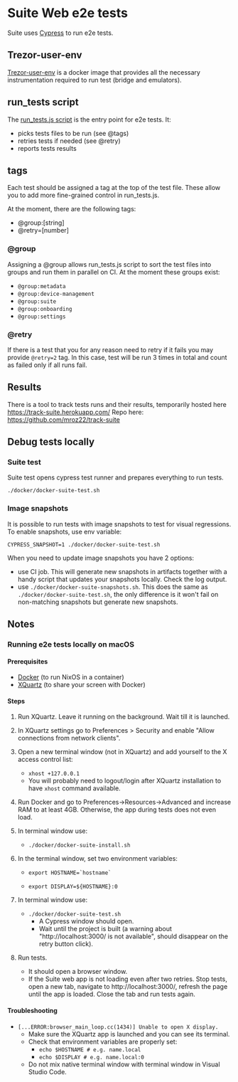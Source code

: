 # Suite Web e2e tests
Suite uses [Cypress](https://docs.cypress.io/guides/overview/why-cypress.html) to run e2e tests.

## Trezor-user-env 
[Trezor-user-env](https://github.com/trezor/trezor-user-env) is a docker image that provides all the necessary instrumentation 
required to run test (bridge and emulators).

## run_tests script
The [run_tests.js script](https://github.com/trezor/trezor-suite/blob/develop/packages/integration-tests/projects/suite-web/run_tests.js)
is the entry point for e2e tests. It:
- picks tests files to be run (see @tags) 
- retries tests if needed (see @retry)
- reports tests results

## tags
Each test should be assigned a tag at the top of the test file. These allow you to add more fine-grained control 
in run_tests.js. 

At the moment, there are the following tags:
- @group:[string] 
- @retry=[number]

### @group
Assigning a @group allows run_tests.js script to sort the test files into groups and run them in parallel on CI. At the moment these groups exist: 
- `@group:metadata` 
- `@group:device-management`
- `@group:suite`
- `@group:onboarding`
- `@group:settings`

### @retry
If there is a test that you for any reason need to retry if it fails you may provide `@retry=2` tag. In this 
case, test will be run 3 times in total and count as failed only if all runs fail. 

## Results
There is a tool to track tests runs and their results, temporarily hosted here https://track-suite.herokuapp.com/
Repo here: https://github.com/mroz22/track-suite

## Debug tests locally

### Suite test

Suite test opens cypress test runner and prepares everything to run tests.

`./docker/docker-suite-test.sh`

### Image snapshots

It is possible to run tests with image snapshots to test for visual regressions. To enable snapshots, use env variable:

`CYPRESS_SNAPSHOT=1 ./docker/docker-suite-test.sh`

When you need to update image snapshots you have 2 options:
- use CI job. This will generate new snapshots in artifacts together with a handy script that updates your snapshots locally. Check the log output. 
- use `./docker/docker-suite-snapshots.sh`. This does the same as `./docker/docker-suite-test.sh`, the only difference is it won't fail on non-matching snapshots but generate new snapshots.
## Notes

### Running e2e tests locally on macOS

#### Prerequisites

- [Docker](https://docs.docker.com/docker-for-mac/install/) (to run NixOS in a container)
- [XQuartz](https://www.xquartz.org/) (to share your screen with Docker)

#### Steps

1. Run XQuartz. Leave it running on the background. Wait till it is launched.
2. In XQuartz settings go to Preferences > Security and enable "Allow connections from network clients".
3. Open a new terminal window (not in XQuartz) and add yourself to the X access control list: 
   - `xhost +127.0.0.1` 
   - You will probably need to logout/login after XQuartz installation to have `xhost` command available.
4. Run Docker and go to Preferences->Resources->Advanced and increase RAM to at least 4GB. Otherwise, the app during tests does not even load.
5. In terminal window use:
   - ``
./docker/docker-suite-install.sh
``
6. In the terminal window, set two environment variables:

   - ``
export HOSTNAME=`hostname`
``

   - ``
export DISPLAY=${HOSTNAME}:0
``

7. In terminal window use:
   - ``
./docker/docker-suite-test.sh
``
      - A Cypress window should open.
      - Wait until the project is built (a warning about "http://localhost:3000/ is not available", should disappear on the retry button click).
8. Run tests.
   - It should open a browser window.
   - If the Suite web app is not loading even after two retries. Stop tests, open a new tab, navigate to http://localhost:3000/, refresh the page until the app is loaded. Close the tab and run tests again.

#### Troubleshooting
- `[...ERROR:browser_main_loop.cc(1434)] Unable to open X display.`
   - Make sure the XQuartz app is launched and you can see its terminal.
   - Check that environment variables are properly set:
      - ``
echo $HOSTNAME # e.g. name.local
``
      - ``
echo $DISPLAY # e.g. name.local:0
``
   - Do not mix native terminal window with terminal window in Visual Studio Code.
